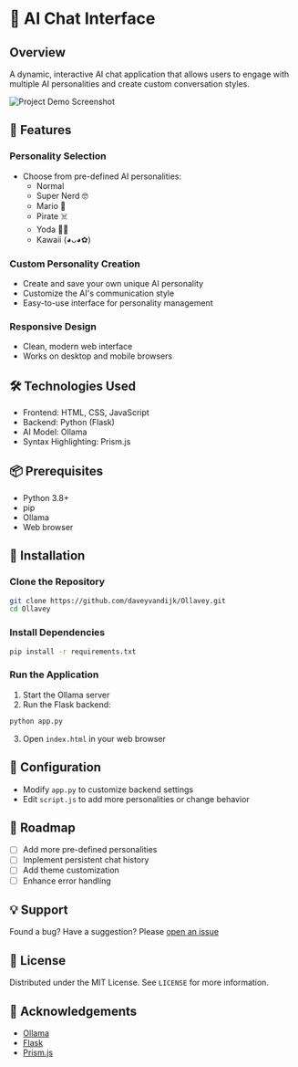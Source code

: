 # 🤖 AI Chat Interface

## Overview
A dynamic, interactive AI chat application that allows users to engage with multiple AI personalities and create custom conversation styles.

![Project Demo Screenshot](screenShotOllavey)

## 🌟 Features

### Personality Selection
- Choose from pre-defined AI personalities:
  - Normal
  - Super Nerd 🤓
  - Mario 🍄
  - Pirate ☠️
  - Yoda 🧙‍♂️
  - Kawaii (⁠◕⁠ᴗ⁠◕⁠✿)

### Custom Personality Creation
- Create and save your own unique AI personality
- Customize the AI's communication style
- Easy-to-use interface for personality management

### Responsive Design
- Clean, modern web interface
- Works on desktop and mobile browsers

## 🛠 Technologies Used
- Frontend: HTML, CSS, JavaScript
- Backend: Python (Flask)
- AI Model: Ollama
- Syntax Highlighting: Prism.js

## 📦 Prerequisites
- Python 3.8+
- pip
- Ollama
- Web browser

## 🚀 Installation

### Clone the Repository
```bash
git clone https://github.com/daveyvandijk/Ollavey.git
cd Ollavey
```

### Install Dependencies
```bash
pip install -r requirements.txt
```

### Run the Application
1. Start the Ollama server
2. Run the Flask backend:
```bash
python app.py
```
3. Open `index.html` in your web browser

## 🔧 Configuration
- Modify `app.py` to customize backend settings
- Edit `script.js` to add more personalities or change behavior


## 📝 Roadmap
- [ ] Add more pre-defined personalities
- [ ] Implement persistent chat history
- [ ] Add theme customization
- [ ] Enhance error handling

## 💡 Support
Found a bug? Have a suggestion? Please [open an issue](https://github.com/daveyvandijk/Ollavey/issues)

## 📄 License
Distributed under the MIT License. See `LICENSE` for more information.

## 🙏 Acknowledgements
- [Ollama](https://ollama.ai/)
- [Flask](https://flask.palletsprojects.com/)
- [Prism.js](https://prismjs.com/)
